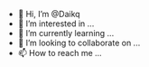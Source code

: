 - 👋 Hi, I’m @Daikq
- 👀 I’m interested in ...
- 🌱 I’m currently learning ...
- 💞️ I’m looking to collaborate on ...
- 📫 How to reach me ...

<!---
Daikq/Daikq is a ✨ special ✨ repository because its `README.md` (this file) appears on your GitHub profile.
You can click the Preview link to take a look at your changes.
--->
